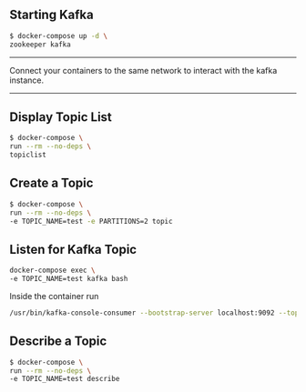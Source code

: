 ## Starting Kafka

```bash
$ docker-compose up -d \
zookeeper kafka
```

***
Connect your containers to the same network to interact with the kafka instance.
***

## Display Topic List

```bash
$ docker-compose \
run --rm --no-deps \
topiclist
```

## Create a Topic

```bash
$ docker-compose \
run --rm --no-deps \
-e TOPIC_NAME=test -e PARTITIONS=2 topic
```

## Listen for Kafka Topic

```bash
docker-compose exec \
-e TOPIC_NAME=test kafka bash
```

Inside the container run

```bash
/usr/bin/kafka-console-consumer --bootstrap-server localhost:9092 --topic ${TOPIC_NAME}
```

## Describe a Topic

```bash
$ docker-compose \
run --rm --no-deps \
-e TOPIC_NAME=test describe
```